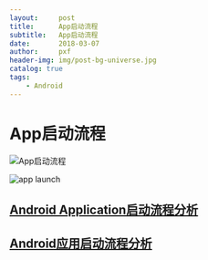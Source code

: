 ```yaml
---
layout:     post
title:      App启动流程
subtitle:   App启动流程
date:       2018-03-07
author:     pxf
header-img: img/post-bg-universe.jpg
catalog: true
tags:
    - Android
---
```


App启动流程
===
![App启动流程](http://solart.cc/images/launch_app_sim.png)

![app launch](https://upload-images.jianshu.io/upload_images/851999-a9c2c456c9f91596.jpg?imageMogr2/auto-orient/strip%7CimageView2/2/w/683)

## [Android Application启动流程分析](https://www.jianshu.com/p/a5532ecc8377)

## [Android应用启动流程分析](http://solart.cc/2016/08/20/launch_app/)